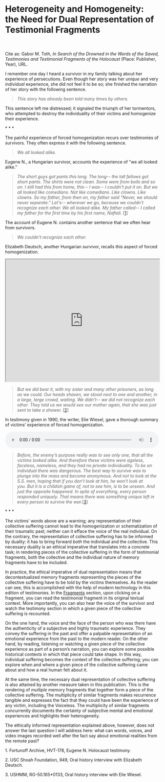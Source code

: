 # Heterogeneity and Homogeneity: the Need for Dual Representation of Testimonial Fragments

 <br/><br/>
Cite as: Gabor M. Toth, <i>In Search of the Drowned in the Words of the Saved, Testimonies and Testimonial Fragments of the Holocaust</i> (Place: Publisher, Year), URL.

I remember one day I heard a survivor in my family talking about her experience of persecutions. Even though her story was her <i>unique</i> and very <i>individual</i> experience, she did not feel it to be so; she finished the narration of her story with the following sentence.

><i>This story has already been told many times by others.</i>

This sentence left me distressed; it signaled the triumph of her tormentors, who attempted to destroy the individuality of their victims and homogenize their experience.

<div class="divider">* * *</div>

The painful experience of forced homogenization recurs over testimonies of survivors. They often express it with the following sentence.

><i>We all looked alike.</i>

Eugene N., a Hungarian survivor, accounts the experience of "we all looked alike."

><i>The short guys got pants this long. The long-- the tall fellows got short pants. The shirts were not clean. Some were from boils and so on. I still had this from home, this-- I was-- I couldn't put it on. But we all looked like comedians. Not like comedians. Like clowns. Like clowns. So my father, from then on, my father said "Never, we should never separate." Let's-- wherever we go, because we couldn't recognize each other. We all looked alike. My father called-- I called my father for the first time by his first name, Naftali.</i> [[1](#fn-1)]

The account of Eugene N. contains another sentence that we often hear from survivors.

><i>We couldn't recognize each other.</i>

Elizabeth Deutsch, another Hungarian survivor, recalls this aspect of forced homogenization.

<iframe src="https://www.youtube.com/embed/8uhZ_6AZGDs?start=737&end=762" height="400" width="1200" style="width: 100%;" allow="fullscreen"></iframe>


><i>But we did bear it, with my sister and many other prisoners, as long as we could. Our heads shaven, we stood next to one and another, in a large, large crowd, waiting. We didn't-- we did not recognize each other. They told us we would see our mother again, that she was just sent to take a shower.</i> [[2](#fn-2)]

In testimony given in 1990, the writer, Elie Wiesel, gave a thorough summary of victims’ experience of forced homogenization.

<audio controls height="400" width="1200" style="width: 100%;" allow="fullscreen">
  <source src="https://oralhistory-assets.ushmm.org/RG-50.165.0133.01.01.mp3#t=594,652">  
  Your browser does not support the video tag.
</audio>


><i>Before, the enemy’s purpose really was to see only one, that all the victims looked alike. And therefore these victims were ageless, faceless, nameless, and they had no private individuality. To be an individual there was dangerous. The best way to survive was to plunge into the mass and become anonymous. And not to look at the S.S. men, hoping that if you don’t look at him, he won’t look at you. But it is a childish game of, not to see him, is to be unseen. And just the opposite happened. In spite of everything, every person responded uniquely. That means there was something unique left in every person to survive the war.</i>[[3](#fn-3)]

<div class="divider">* * *</div>

The victims’ words above are a warning; any representation of their collective suffering cannot lead to the homogenization or schematization of their traumatic past; neither can it efface the voice of the real individual. On the contrary, the representation of collective suffering has to be informed by duality: it has to bring forward <i>both</i> the individual and the collective. This necessary duality is an ethical imperative that translates into a concrete task; in rendering pieces of the collective suffering in the form of testimonial fragments, both the collective and the individual nature of memory fragments have to be included.

In practice, the ethical imperative of dual representation means that decontextualized memory fragments representing the pieces of the collective suffering have to be told by the victims themselves. As the reader can see, this is accomplished with the help of modern technology in this edition of testimonies. In the [Fragments](/tree) section, upon clicking on a fragment, you can read the testimonial fragment in its original textual context. More importantly, you can also hear the voice of the survivor and watch the testimony section in which a given piece of the collective suffering is recounted.

On the one hand, the voice and the face of the person who was there have the authenticity of a subjective and highly traumatic experience. They convey the suffering in the past and offer a palpable representation of an emotional experience from the past to the modern reader. On the other hand, by reading, listening or watching a given piece of the collective experience as part of a person’s narration, you can explore some possible historical contexts in which that piece could take shape. In this way, individual suffering becomes the context of the collective suffering; you can explore when and where a given piece of the collective suffering came about and how a real human felt about it.

At the same time, the necessary dual representation of collective suffering is also attained by another measure taken in this publication. This is the rendering of <i>multiple</i> memory fragments that together form a piece of the collective suffering. The multiplicity of similar fragments makes recurrence tangible and expresses the fact that they could have been the experience of any victim, including the Voiceless. The multiplicity of similar fragments concurrently documents the certainty of subjective mental and emotional experiences and highlights their heterogeneity.

The ethically informed representation explained above, however, does not  answer the last question I will address here: what can words, voices, and video images recorded well after the fact say about emotional realities from the remote past?


<p id="fn-1" class="footnote">1. Fortunoff Archive, HVT-178,  Eugene N. Holocaust testimony.</p>
<p id="fn-2" class="footnote">2. USC Shoah Foundation, 949, Oral history interview with Elizabeth Deutsch.</p>
<p id="fn-3" class="footnote">3. USHMM, RG-50.165*0133, Oral history interview with Elie Wiesel.</p>




